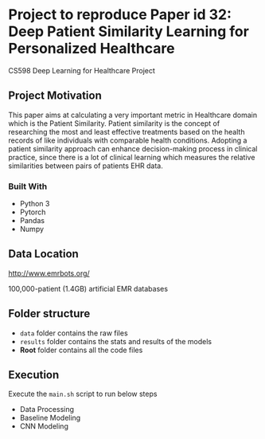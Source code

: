 # Project to reproduce Paper id 32: Deep Patient Similarity Learning for Personalized Healthcare

CS598 Deep Learning for Healthcare Project

## Project Motivation

This paper aims at calculating a very important metric in Healthcare domain which is the Patient Similarity. Patient similarity is the concept of researching the most and least effective treatments based on the health records of like individuals with comparable health conditions. Adopting a patient similarity approach can enhance decision-making process in clinical practice, since there is a lot of clinical learning which measures the relative similarities between pairs of patients EHR data. 

### Built With
  * Python 3
  * Pytorch
  * Pandas
  * Numpy

## Data Location

http://www.emrbots.org/

100,000-patient (1.4GB) artificial EMR databases

## Folder structure
* `data` folder contains the raw files
* `results` folder contains the stats and results of the models
* **Root** folder contains all the code files

## Execution
Execute the `main.sh` script to run below steps
* Data Processing
* Baseline Modeling
* CNN Modeling
